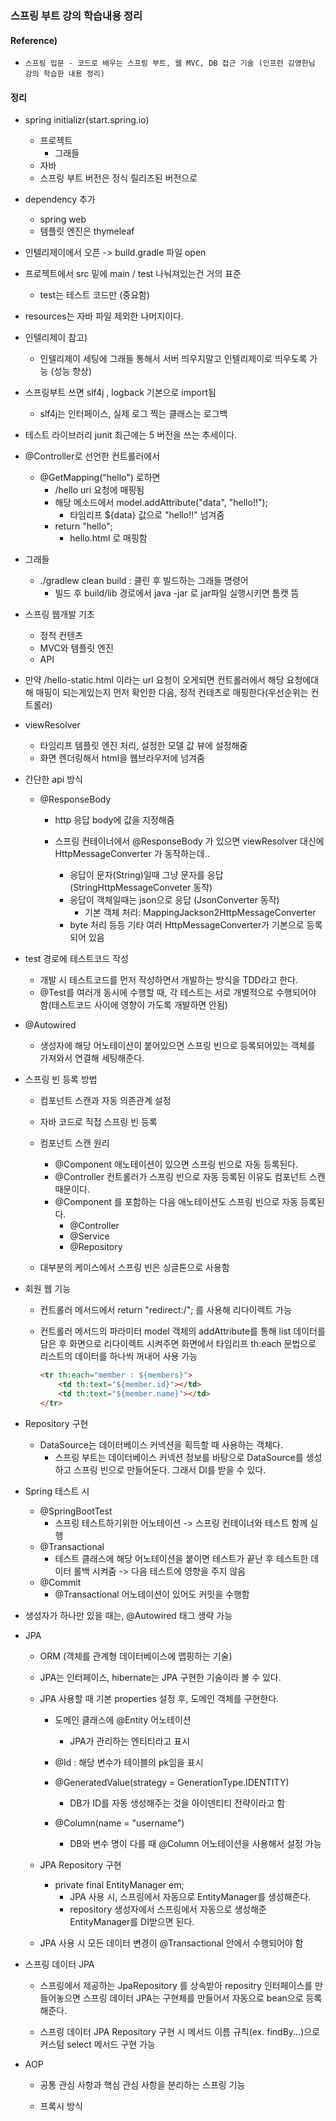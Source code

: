 ### 스프링 부트 강의 학습내용 정리

#### Reference) 
- ```스프링 입문 - 코드로 배우는 스프링 부트, 웹 MVC, DB 접근 기술 (인프런 김영한님 강의 학습한 내용 정리)```
	

#### 정리

- spring initializr(start.spring.io)
	- 프로젝트
		- 그래들
	- 자바
	- 스프링 부트 버전은 정식 릴리즈된 버전으로

- dependency 추가
	- spring web
	- 템플릿 엔진은 thymeleaf
	
- 인텔리제이에서 오픈 -> build.gradle 파일 open

- 프로젝트에서 src 밑에 main / test 나눠져있는건 거의 표준
	- test는 테스트 코드만 (중요함)
	
- resources는 자바 파일 제외한 나머지이다.

- 인텔리제이 참고)
	- 인텔리제이 세팅에 그래들 통해서 서버 띄우지말고 인텔리제이로 띄우도록 가능 (성능 향상)

- 스프링부트 쓰면 slf4j , logback 기본으로 import됨
	- slf4j는 인터페이스, 실제 로그 찍는 클래스는 로그백

- 테스트 라이브러리 junit 최근에는 5 버전을 쓰는 추세이다.

- @Controller로 선언한 컨트롤러에서 
	- @GetMapping("hello") 로하면
		- /hello uri 요청에 매핑됨
		- 해당 메소드에서 model.addAttribute("data", "hello!!");
			- 타임리프 ${data} 값으로 "hello!!" 넘겨줌
		- return "hello";
			- hello.html 로 매핑함

- 그래들
	- ./gradlew clean build : 클린 후 빌드하는 그래들 명령어
		- 빌드 후 build/lib 경로에서 java -jar 로 jar파일 실행시키면 톰캣 뜸

- 스프링 웹개발 기초
	- 정적 컨텐츠
	- MVC와 템플릿 엔진
	- API

- 만약 /hello-static.html 이라는 url 요청이 오게되면 컨트롤러에서 해당 요청에대해 매핑이 되는게있는지
	먼저 확인한 다음, 정적 컨테츠로 매핑한다(우선순위는 컨트롤러)
	
- viewResolver 
	- 타임리프 템플릿 엔진 처리, 설정한 모델 값 뷰에 설정해줌
	- 화면 렌더링해서 html을 웹브라우저에 넘겨줌


- 간단한 api 방식
	- @ResponseBody
		- http 응답 body에 값을 지정해줌
		
		- 스프링 컨테이너에서 @ResponseBody 가 있으면 viewResolver 대신에 HttpMessageConverter 가 동작하는데..
			- 응답이 문자(String)일때 그냥 문자를 응답 (StringHttpMessageConveter 동작)
			- 응답이 객체일때는 json으로 응답 (JsonConverter 동작)
				- 기본 객체 처리: MappingJackson2HttpMessageConverter
			- byte 처리 등등 기타 여러 HttpMessageConverter가 기본으로 등록되어 있음
	
- test 경로에 테스트코드 작성
	- 개발 시 테스트코드를 먼저 작성하면서 개발하는 방식을 TDD라고 한다.
	- @Test를 여러개 동시에 수행할 때, 각 테스트는 서로 개별적으로 수행되어야 함(테스트코드 사이에 영향이 가도록 개발하면 안됨)
	

- @Autowired
	- 생성자에 해당 어노테이션이 붙어있으면 스프링 빈으로 등록되어있는 객체를 가져와서 연결해 세팅해준다.

- 스프링 빈 등록 방법
	- 컴포넌트 스캔과 자동 의존관계 설정
	- 자바 코드로 직접 스프링 빈 등록
	
	- 컴포넌트 스캔 원리
		- @Component 애노테이션이 있으면 스프링 빈으로 자동 등록된다.
		- @Controller 컨트롤러가 스프링 빈으로 자동 등록된 이유도 컴포넌트 스캔 때문이다.
		- @Component 를 포함하는 다음 애노테이션도 스프링 빈으로 자동 등록된다.
			- @Controller
			- @Service
			- @Repository
	
	- 대부분의 케이스에서 스프링 빈은 싱글톤으로 사용함
	
- 회원 웹 기능
	- 컨트롤러 메서드에서 return "redirect:/"; 를 사용해 리다이렉트 가능
	
	- 컨트롤러 메서드의 파라미터 model 객체의 addAttribute를 통해 list 데이터를 담은 후 화면으로 리다이렉트 시켜주면
		화면에서 타임리프 th:each 문법으로 리스트의 데이터를 하나씩 꺼내어 사용 가능 
		```html
		<tr th:each="member : ${members}">
			<td th:text="${member.id}"></td>
			<td th:text="${member.name}"></td>
		</tr>
		```

- Repository 구현
	- DataSource는 데이터베이스 커넥션을 획득할 때 사용하는 객체다. 
		- 스프링 부트는 데이터베이스 커넥션 정보를 바탕으로 DataSource를 생성하고 스프링 빈으로 만들어둔다. 그래서 DI를 받을 수 있다.
		
- Spring 테스트 시
	- @SpringBootTest
		- 스프링 테스트하기위한 어노테이션 -> 스프링 컨테이너와 테스트 함께 실행
	- @Transactional
		- 테스트 클래스에 해당 어노테이션을 붙이면 테스트가 끝난 후 테스트한 데이터 롤백 시켜줌 -> 다음 테스트에 영향을 주지 않음
	- @Commit
		- @Transactional 어노테이션이 있어도 커밋을 수행함
		
- 생성자가 하나만 있을 때는, @Autowired 태그 생략 가능

- JPA 
	- ORM (객체를 관계형 데이터베이스에 맵핑하는 기술)
	- JPA는 인터페이스, hibernate는 JPA 구현한 기술이라 볼 수 있다.
	
	- JPA 사용할 때 기본 properties 설정 후, 도메인 객체를 구현한다.
		- 도메인 클래스에 @Entity 어노테이션
			- JPA가 관리하는 엔티티라고 표시
		
		- @Id : 해당 변수가 테이블의 pk임을 표시
		- @GeneratedValue(strategy = GenerationType.IDENTITY)
			- DB가 ID를 자동 생성해주는 것을 아이덴티티 전략이라고 함
		- @Column(name = "username")
			- DB와 변수 명이 다를 때 @Column 어노테이션을 사용해서 설정 가능
			
	- JPA Repository 구현
		- private final EntityManager em;
			- JPA 사용 시, 스프링에서 자동으로 EntityManager를 생성해준다.
			- repository 생성자에서 스프링에서 자동으로 생성해준 EntityManager를 DI받으면 된다.
			
	- JPA 사용 시 모든 데이터 변경이 @Transactional 안에서 수행되어야 함
	
- 스프링 데이터 JPA
	- 스프링에서 제공하는 JpaRepository 를 상속받아 repositry 인터페이스를 만들어놓으면 
		스프링 데이터 JPA는 구현체를 만들어서 자동으로 bean으로 등록해준다.
		
	- 스프링 데이터 JPA Repository 구현 시 메서드 이름 규칙(ex. findBy...)으로 커스텀 select 메서드 구현 가능


- AOP
	- 공통 관심 사항과 핵심 관심 사항을 분리하는 스프링 기능
	
	- 프록시 방식
